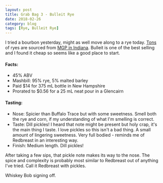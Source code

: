 ```yaml
---
layout: post
title: Grab Bag 3 - Bulleit Rye
date: 2018-02-26
category: blog
tags: [Rye, Bulleit Rye]
---
```


I tried a bourbon yesterday, might as well move along to a rye today. [Tons](http://www.whiskeyprof.com/rye-whiskeys-sourced-from-mgp-ingredients-in-lawrenceburg-indiana/) of ryes are sourced from [MGP in Indiana](https://en.wikipedia.org/wiki/MGP_of_Indiana). Bulleit is one of the best selling and I found it cheap so seems like a good place to start.

#### Facts:

* 45% ABV
* Mashbill: 95% rye, 5% malted barley
* Paid $14 for 375 mL bottle in New Hampshire
* Prorated to $0.56 for a 25 mL neat pour in a Glencairn

#### Tasting:

* Nose: Spicier than Buffalo Trace but with some sweetness. Smell both the rye and corn, if my understanding of what I'm smelling is correct.
* Taste: Dill pickles! I heard that note might be present but holy crap, it's the main thing I taste. I love pickles so this isn't a bad thing. A small amount of lingering sweetness. Very full bodied - reminds me of Redbreast in an interesting way.
* Finish: Medium length. Dill pickles!

After taking a few sips, that pickle note makes its way to the nose. The spice and complexity is probably most similar to Redbreast out of anything I've tried. Call it Redbreast with pickles.

Whiskey Bob signing off.
